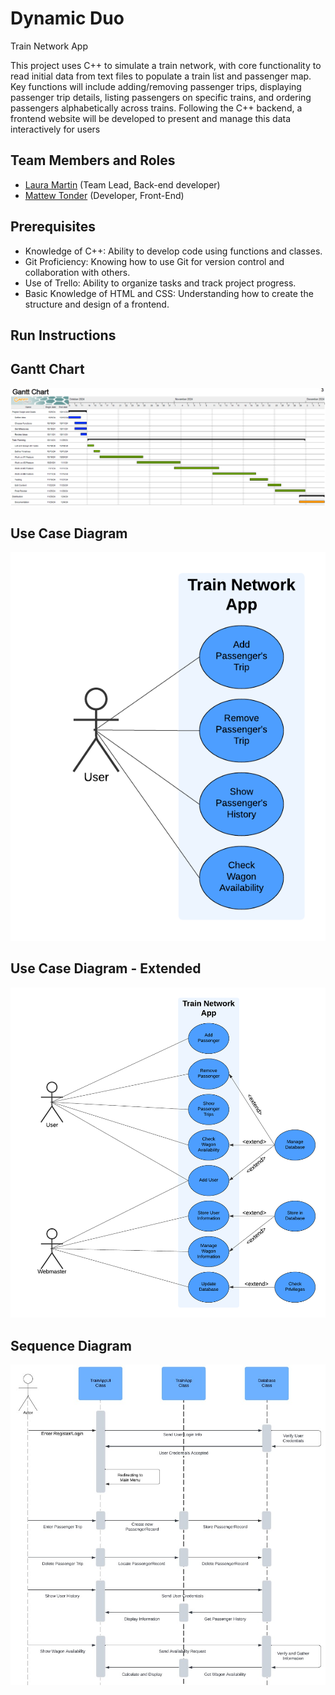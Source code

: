 # Dynamic Duo

Train Network App

This project uses C++ to simulate a train network, with core functionality to read initial data from text files to populate a train list and passenger map. Key functions will include adding/removing passenger trips, displaying passenger trip details, listing passengers on specific trains, and ordering passengers alphabetically across trains. Following the C++ backend, a frontend website will be developed to present and manage this data interactively for users

## Team Members and Roles

* [Laura Martin](https://github.com/lauuramarttin/CIS350-HW2-Martin.git) (Team Lead, Back-end developer)
* [Mattew Tonder](https://github.com/mattonder/mattonder-CIS350-HW2-Tonder.git) (Developer, Front-End) 

## Prerequisites

- Knowledge of C++: Ability to develop code using functions and classes.
- Git Proficiency: Knowing how to use Git for version control and collaboration with others.
- Use of Trello: Ability to organize tasks and track project progress.
- Basic Knowledge of HTML and CSS: Understanding how to create the structure and design of a frontend.

## Run Instructions

## Gantt Chart
![Gantt Chart](artifacts/CIS350_GanttChart.png)

## Use Case Diagram
![Use Case Diagram](artifacts/Usecasediagram.png)

## Use Case Diagram - Extended
![Use Case Diagram - Extended](artifacts/UseCaseDiagram.png)

## Sequence Diagram
![Sequence Diagram](artifacts/SequenceDiagram.png)
